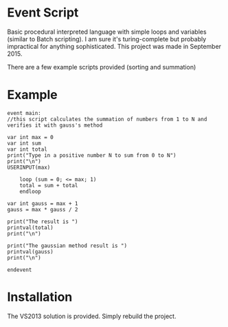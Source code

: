 # Event Script
Basic procedural interpreted language with simple loops and variables (similar to Batch scripting). I am sure it's turing-complete but probably impractical for anything sophisticated. This project was made in September 2015.

There are a few example scripts provided (sorting and summation)

# Example

```
event main:
//this script calculates the summation of numbers from 1 to N and verifies it with gauss's method

var int max = 0
var int sum
var int total
print("Type in a positive number N to sum from 0 to N")
print("\n")
USERINPUT(max)

	loop (sum = 0; <= max; 1)
	total = sum + total
	endloop

var int gauss = max + 1
gauss = max * gauss / 2

print("The result is ")
printval(total)
print("\n")

print("The gaussian method result is ")
printval(gauss)
print("\n")

endevent
```

# Installation

The VS2013 solution is provided. Simply rebuild the project.
